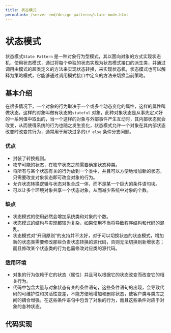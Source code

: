 ```yaml
---
title: 状态模式
permalink: /server-end/design-patterns/state-mode.html
---
```


# 状态模式

状态模式`State Pattern`
是一种对象行为型模式，其以面向对象的方式实现状态机，使用状态模式，通过将每个单独的状态实现为状态模式接口的派生类，并通过调用由模式的超类定义的方法来实现状态转换，来实现状态机，状态模式也可以解释为策略模式，它能够通过调用模式接口中定义的方法来切换当前策略。

## 基本介绍

在很多情况下，一个对象的行为取决于一个或多个动态变化的属性，这样的属性叫做状态，这样的对象叫做有状态的`stateful`
对象，此种对象状态是从事先定义好的一系列值中取出的，当一个这样的对象与外部事件产生互动时，其内部状态就会改变，从而使得系统的行为也随之发生变化，状态模式允许一个对象在其内部状态改变时改变其行为，通常用于解决过多的`if else`
条件分支问题。

### 优点

- 封装了转换规则。
- 枚举可能的状态，在枚举状态之前需要确定状态种类。
- 将所有与某个状态有关的行为放到一个类中，并且可以方便地增加新的状态，只需要改变对象状态即可改变对象的行为。
- 允许状态转换逻辑与状态对象合成一体，而不是某一个巨大的条件语句块。
- 可以让多个环境对象共享一个状态对象，从而减少系统中对象的个数。

### 缺点

- 状态模式的使用必然会增加系统类和对象的个数。
- 状态模式的结构与实现都较为复杂，如果使用不当将导致程序结构和代码的混乱。
- 状态模式对“开闭原则”的支持并不太好，对于可以切换状态的状态模式，增加新的状态类需要修改那些负责状态转换的源代码，否则无法切换到新增状态；而且修改某个状态类的行为也需修改对应类的源代码。

### 适用环境

- 对象的行为依赖于它的状态（属性）并且可以根据它的状态改变而改变它的相关行为。
- 代码中包含大量与对象状态有关的条件语句，这些条件语句的出现，会导致代码的可维护性和灵活性变差，不能方便地增加和删除状态，使客户类与类库之间的耦合增强。在这些条件语句中包含了对象的行为，而且这些条件对应于对象的各种状态。

## 代码实现
